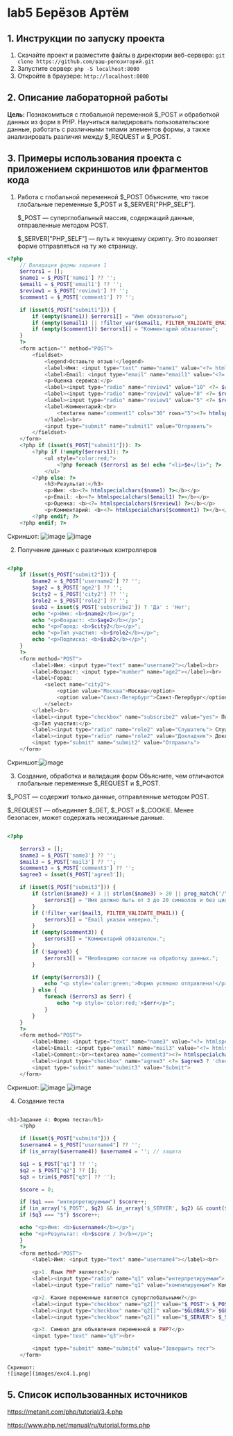 # lab5 Берёзов Артём
## 1. Инструкции по запуску проекта
1. Скачайте проект и разместите файлы в директории веб-сервера:
`git clone https://github.com/ваш-репозиторий.git`
2. Запустите сервер:
   `php -S localhost:8000`
4. Откройте в браузере:
   `http://localhost:8000`
   
## 2. Описание лабораторной работы   

__Цель:__ Познакомиться с глобальной переменной $_POST и обработкой данных из форм в PHP. Научиться валидировать пользовательские данные, работать с различными типами элементов формы, а также анализировать различия между $_REQUEST и $_POST.

## 3. Примеры использования проекта с приложением скриншотов или фрагментов кода

1. Работа с глобальной переменной $_POST
   Объясните, что такое глобальные переменные $_POST и $_SERVER["PHP_SELF"].
   
   $_POST — суперглобальный массив, содержащий данные, отправленные методом POST.

    $_SERVER["PHP_SELF"] — путь к текущему скрипту. Это позволяет форме отправляться на ту же страницу.

```php
<?php
    // Валидация формы задания 1
    $errors1 = [];
    $name1 = $_POST['name1'] ?? '';
    $email1 = $_POST['email1'] ?? '';
    $review1 = $_POST['review1'] ?? '';
    $comment1 = $_POST['comment1'] ?? '';

    if (isset($_POST["submit1"])) {
        if (empty($name1)) $errors1[] = "Имя обязательно";
        if (empty($email1) || !filter_var($email1, FILTER_VALIDATE_EMAIL)) $errors1[] = "Некорректный email";
        if (empty($comment1)) $errors1[] = "Комментарий обязателен";
    }
    ?>
    <form action="" method="POST">
        <fieldset>
            <legend>Оставьте отзыв!</legend>
            <label>Имя: <input type="text" name="name1" value="<?= htmlspecialchars($name1) ?>"></label><br>
            <label>Email: <input type="email" name="email1" value="<?= htmlspecialchars($email1) ?>"></label><br>
            <p>Оценка сервиса:</p>
            <label><input type="radio" name="review1" value="10" <?= $review1 == '10' ? 'checked' : '' ?>> Хорошо</label><br>
            <label><input type="radio" name="review1" value="8" <?= $review1 == '8' ? 'checked' : '' ?>> Удовлетворительно</label><br>
            <label><input type="radio" name="review1" value="5" <?= $review1 == '5' ? 'checked' : '' ?>> Плохо</label><br>
            <label>Комментарий:<br>
                <textarea name="comment1" cols="30" rows="5"><?= htmlspecialchars($comment1) ?></textarea>
            </label><br>
            <input type="submit" name="submit1" value="Отправить">
        </fieldset>
    </form>
    <?php if (isset($_POST["submit1"])): ?>
        <?php if (!empty($errors1)): ?>
            <ul style="color:red;">
                <?php foreach ($errors1 as $e) echo "<li>$e</li>"; ?>
            </ul>
        <?php else: ?>
            <h3>Результат:</h3>
            <p>Имя: <b><?= htmlspecialchars($name1) ?></b></p>
            <p>Email: <b><?= htmlspecialchars($email1) ?></b></p>
            <p>Оценка: <b><?= htmlspecialchars($review1) ?></b></p>
            <p>Комментарий: <b><?= htmlspecialchars($comment1) ?></b></p>
        <?php endif; ?>
    <?php endif; ?>

```

Скриншот: 
![image](images/exc1.1.png)
![image](images/exc1.2.png)

2. Получение данных с различных контроллеров

```php

<?php
    if (isset($_POST["submit2"])) {
        $name2 = $_POST['username2'] ?? '';
        $age2 = $_POST['age2'] ?? '';
        $city2 = $_POST['city2'] ?? '';
        $role2 = $_POST['role2'] ?? '';
        $sub2 = isset($_POST['subscribe2']) ? 'Да' : 'Нет';
        echo "<p>Имя: <b>$name2</b></p>";
        echo "<p>Возраст: <b>$age2</b></p>";
        echo "<p>Город: <b>$city2</b></p>";
        echo "<p>Тип участия: <b>$role2</b></p>";
        echo "<p>Подписка: <b>$sub2</b></p>";
    }
    ?>
    <form method="POST">
        <label>Имя: <input type="text" name="username2"></label><br>
        <label>Возраст: <input type="number" name="age2"></label><br>
        <label>Город:
            <select name="city2">
                <option value="Москва">Москва</option>
                <option value="Санкт-Петербург">Санкт-Петербург</option>
            </select>
        </label><br>
        <label><input type="checkbox" name="subscribe2" value="yes"> Подписаться на новости</label><br>
        <p>Тип участия:</p>
        <label><input type="radio" name="role2" value="Слушатель"> Слушатель</label>
        <label><input type="radio" name="role2" value="Докладчик"> Докладчик</label><br>
        <input type="submit" name="submit2" value="Отправить">
    </form>
``` 

Скриншот:![image](images/exc2.1.png)

3. Создание, обработка и валидация форм
Объясните, чем отличаются глобальные переменные $_REQUEST и $_POST.

$_POST — содержит только данные, отправленные методом POST.

$_REQUEST — объединяет $_GET, $_POST и $_COOKIE. Менее безопасен, может содержать неожиданные данные.

```php

<?php

    $errors3 = [];
    $name3 = $_POST['name3'] ?? '';
    $mail3 = $_POST['mail3'] ?? '';
    $comment3 = $_POST['comment3'] ?? '';
    $agree3 = isset($_POST['agree3']);

    if (isset($_POST["submit3"])) {
        if (strlen($name3) < 3 || strlen($name3) > 20 || preg_match('/\d/', $name3)) {
            $errors3[] = "Имя должно быть от 3 до 20 символов и без цифр.";
        }
        if (!filter_var($mail3, FILTER_VALIDATE_EMAIL)) {
            $errors3[] = "Email указан неверно.";
        }
        if (empty($comment3)) {
            $errors3[] = "Комментарий обязателен.";
        }
        if (!$agree3) {
            $errors3[] = "Необходимо согласие на обработку данных.";
        }

        if (empty($errors3)) {
            echo "<p style='color:green;'>Форма успешно отправлена!</p>";
        } else {
            foreach ($errors3 as $err) {
                echo "<p style='color:red;'>$err</p>";
            }
        }
    }
    ?>
    <form method="POST">
        <label>Name: <input type="text" name="name3" value="<?= htmlspecialchars($name3) ?>"></label><br>
        <label>Email: <input type="email" name="mail3" value="<?= htmlspecialchars($mail3) ?>"></label><br>
        <label>Comment:<br><textarea name="comment3"><?= htmlspecialchars($comment3) ?></textarea></label><br>
        <label><input type="checkbox" name="agree3" <?= $agree3 ? 'checked' : '' ?>> Do you agree with data processing?</label><br>
        <input type="submit" name="submit3" value="Submit">
    </form>

```


Скриншот:   ![image](images/exc3.1.png)
            ![image](images/exc3.2.png)


4. Создание теста

```php

<h1>Задание 4: Форма теста</h1>
    <?php

    if (isset($_POST["submit4"])) {
    $username4 = $_POST["username4"] ?? '';
    if (is_array($username4)) $username4 = ''; // защита

    $q1 = $_POST["q1"] ?? '';
    $q2 = $_POST["q2"] ?? [];
    $q3 = trim($_POST["q3"] ?? '');

    $score = 0;

    if ($q1 === "интерпретируемым") $score++;
    if (in_array('$_POST', $q2) && in_array('$_SERVER', $q2) && count($q2) === 2) $score++;
    if ($q3 === "$") $score++;

    echo "<p>Имя: <b>$username4</b></p>";
    echo "<p>Результат: <b>$score / 3</b></p>";
    }
    ?>
    <form method="POST">
        <label>Имя: <input type="text" name="username4"></label><br>

        <p>1. Язык PHP является?</p>
        <label><input type="radio" name="q1" value="интерпретируемым"> Интерпретируемым</label>
        <label><input type="radio" name="q1" value="компилируемым"> Компилируемым</label><br>

        <p>2. Какие переменные являются суперглобальными?</p>
        <label><input type="checkbox" name="q2[]" value="$_POST"> $_POST</label>
        <label><input type="checkbox" name="q2[]" value="$GLOBALS"> $GLOBALS</label>
        <label><input type="checkbox" name="q2[]" value="$_SERVER"> $_SERVER</label><br>

        <p>3. Символ для объявления переменной в PHP?</p>
        <input type="text" name="q3"><br>

        <input type="submit" name="submit4" value="Завершить тест">
    </form>

```

    Скриншот:
    ![image](images/exc4.1.png)


## 5. Список использованных источников

https://metanit.com/php/tutorial/3.4.php

https://www.php.net/manual/ru/tutorial.forms.php
